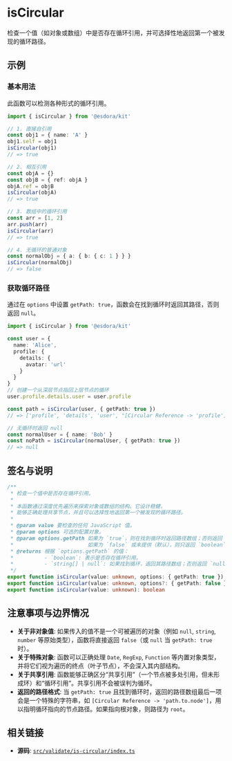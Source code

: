 # isCircular

检查一个值（如对象或数组）中是否存在循环引用，并可选择性地返回第一个被发现的循环路径。

## 示例

### 基本用法

此函数可以检测各种形式的循环引用。

```typescript
import { isCircular } from '@esdora/kit'

// 1. 直接自引用
const obj1 = { name: 'A' }
obj1.self = obj1
isCircular(obj1)
// => true

// 2. 相互引用
const objA = {}
const objB = { ref: objA }
objA.ref = objB
isCircular(objA)
// => true

// 3. 数组中的循环引用
const arr = [1, 2]
arr.push(arr)
isCircular(arr)
// => true

// 4. 无循环的普通对象
const normalObj = { a: { b: { c: 1 } } }
isCircular(normalObj)
// => false
```

### 获取循环路径

通过在 `options` 中设置 `getPath: true`，函数会在找到循环时返回其路径，否则返回 `null`。

```typescript
import { isCircular } from '@esdora/kit'

const user = {
  name: 'Alice',
  profile: {
    details: {
      avatar: 'url'
    }
  }
}
// 创建一个从深层节点指回上层节点的循环
user.profile.details.user = user.profile

const path = isCircular(user, { getPath: true })
// => ['profile', 'details', 'user', "[Circular Reference -> 'profile']"]

// 无循环时返回 null
const normalUser = { name: 'Bob' }
const noPath = isCircular(normalUser, { getPath: true })
// => null
```

## 签名与说明

```typescript
/**
 * 检查一个值中是否存在循环引用。
 *
 * 本函数通过深度优先遍历来探索对象或数组的结构。它设计稳健，
 * 能够正确处理共享节点，并且可以选择性地返回第一个被发现的循环路径。
 *
 * @param value 要检查的任何 JavaScript 值。
 * @param options 可选的配置对象。
 * @param options.getPath 如果为 `true`，则在找到循环时返回路径数组；否则返回 `null`。
 *                        如果为 `false` 或未提供（默认），则只返回 `boolean` 值。
 * @returns 根据 `options.getPath` 的值：
 *          - `boolean`: 表示是否存在循环引用。
 *          - `string[] | null`: 如果找到循环，返回其路径数组；否则返回 `null`。
 */
export function isCircular(value: unknown, options: { getPath: true }): string[] | null
export function isCircular(value: unknown, options?: { getPath: false }): boolean
export function isCircular(value: unknown): boolean
```

## 注意事项与边界情况

- **关于非对象值**: 如果传入的值不是一个可被遍历的对象（例如 `null`, `string`, `number` 等原始类型），函数将直接返回 `false`（或 `null` 当 `getPath: true` 时）。
- **关于特殊对象**: 函数可以正确处理 `Date`, `RegExp`, `Function` 等内置对象类型，并将它们视为遍历的终点（叶子节点），不会深入其内部结构。
- **关于共享引用**: 函数能够正确区分“共享引用”（一个节点被多处引用，但未形成环）和“循环引用”。共享引用不会被误判为循环。
- **返回的路径格式**: 当 `getPath: true` 且找到循环时，返回的路径数组最后一项会是一个特殊的字符串，如 `[Circular Reference -> 'path.to.node']`，用以指明循环指向的节点路径。如果指向根对象，则路径为 `root`。

## 相关链接

- **源码**: [`src/validate/is-circular/index.ts`](https://github.com/esdora-js/esdora/blob/main/packages/kit/src/validate/is-circular/index.ts)
